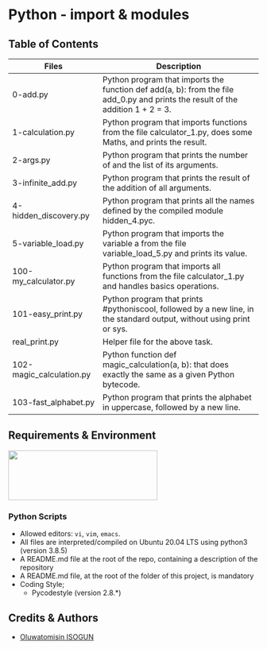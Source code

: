 # Python - import & modules

## Table of Contents

| Files | Description |
| --- | --- |
| 0-add.py	| Python program that imports the function def add(a, b): from the file add_0.py and prints the result of the addition 1 + 2 = 3. |
| 1-calculation.py	| Python program that imports functions from the file calculator_1.py, does some Maths, and prints the result. |
| 2-args.py	| Python program that prints the number of and the list of its arguments. |
| 3-infinite_add.py	| Python program that prints the result of the addition of all arguments. |
| 4-hidden_discovery.py	| Python program that prints all the names defined by the compiled module hidden_4.pyc. |
| 5-variable_load.py	| Python program that imports the variable a from the file variable_load_5.py and prints its value. |
| 100-my_calculator.py	| Python program that imports all functions from the file calculator_1.py and handles basics operations. |
| 101-easy_print.py	| Python program that prints #pythoniscool, followed by a new line, in the standard output, without using print or sys. |
| real_print.py	| Helper file for the above task. |
| 102-magic_calculation.py	| Python function def magic_calculation(a, b): that does exactly the same as a given Python bytecode. |
| 103-fast_alphabet.py	| Python program that prints the alphabet in uppercase, followed by a new line. |



## Requirements & Environment
<img src="https://alx-apply.hbtn.io/brand_alx/share_image_2019.jpg" width="300" height="100" />

### Python Scripts
- Allowed editors: `vi`, `vim`, `emacs`.
- All files are interpreted/compiled on Ubuntu 20.04 LTS using python3 (version 3.8.5)
- A README.md file at the root of the repo, containing a description of the repository
- A README.md file, at the root of the folder of this project, is mandatory
- Coding Style;
  - Pycodestyle (version 2.8.*)

## Credits & Authors
- [Oluwatomisin ISOGUN](https://github.com/TosinISOGUN)
